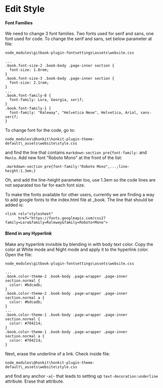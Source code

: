# Edit Style

#### Font Families
We need to change 3 font families. Two fonts used for serif and sans, one font used for code. To change the serif and sans, set below parameter at file:

`node_modules\gitbook-plugin-fontsettings\assets\website.css`

```
...
.book.font-size-2 .book-body .page-inner section {
  font-size: 1.8rem;
}
.book.font-size-3 .book-body .page-inner section {
  font-size: 2.1rem;
}
...
.book.font-family-0 {
  font-family: Lora, Georgia, serif;
}
.book.font-family-1 {
  font-family: "Raleway", "Helvetica Neue", Helvetica, Arial, sans-serif;
}
```

To change font for the code, go to:

`node_modules\@honkit\honkit-plugin-theme-default\_assets\website\style.css`

and find the line that contains `markdown-section pre{font-family:` and `Menlo`. Add new font "Roboto Mono" at the front of the list:

```
.markdown-section pre{font-family:"Roboto Mono",...;line-height:1.3em;}
```

Oh, and add the line-height parameter too, use 1.3em so the code lines are not separated too far for each font size.

To make the fonts available for other users, currently we are finding a way to add google fonts to the index.html file at _book. The line that should be added is:

```
<link rel="stylesheet"
      href="https://fonts.googleapis.com/css2?family=Lora&family=Raleway&family=Roboto+Mono">
```

#### Blend in any Hyperlink

Make any hyperlink invisible by blending in with body text color. Copy the color at White mode and Night mode and apply it to the hyperlink color. Open the file:

`node_modules\gitbook-plugin-fontsettings\assets\website.css`

```
...
.book.color-theme-2 .book-body .page-wrapper .page-inner section.normal {
  color: #bdcadb;
}
.book.color-theme-2 .book-body .page-wrapper .page-inner section.normal a {
  color: #bdcadb;
}
...
.book.color-theme-1 .book-body .page-wrapper .page-inner section.normal {
  color: #704214;
}
.book.color-theme-1 .book-body .page-wrapper .page-inner section.normal a {
  color: #704214;
}
```

Next, erase the underline of a link. Check inside file:

`node_modules\@honkit\honkit-plugin-theme-default\_assets\website\style.css`

and find any anchor -`a{`- that leads to setting up `text-decoration:underline` attribute. Erase that attribute.
